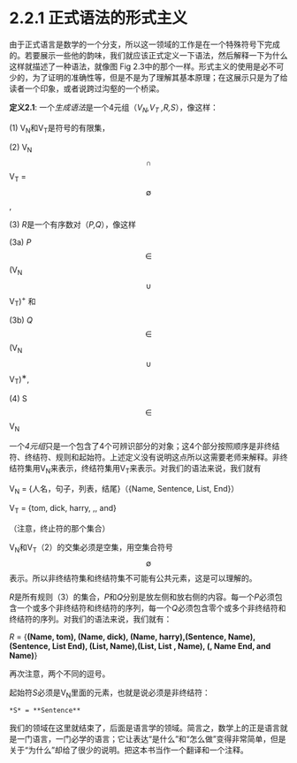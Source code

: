 # 2.2.1 正式语法的形式主义

由于正式语言是数学的一个分支，所以这一领域的工作是在一个特殊符号下完成的。若要展示一些他的韵味，我们就应该正式定义一下语法，然后解释一下为什么这样就描述了一种语法，就像图 Fig 2.3中的那个一样。形式主义的使用是必不可少的，为了证明的准确性等，但是不是为了理解其基本原理；在这展示只是为了给读者一个印象，或者说跨过沟壑的一个桥梁。

**定义2.1**: 一个*生成语法*是一个4元组（*V<sub>N</sub>,V<sub>T</sub> ,R,S*），像这样：

(1) V<sub>N</sub>和V<sub>T</sub>是符号的有限集，

(2) V<sub>N</sub> $$\cap$$ V<sub>T</sub> = $$\emptyset$$,

(3) *R*是一个有序数对（*P,Q*），像这样

   (3a) *P* $$\in$$ (V<sub>N</sub> $$\cup$$ V<sub>T</sub>)<sup>+</sup> 和

   (3b) *Q* $$\in$$ (V<sub>N</sub> $$\cup$$ V<sub>T</sub>)<sup>∗</sup>,

(4) S $$\in$$ V<sub>N</sub>

一个*4元组*只是一个包含了4个可辨识部分的对象；这4个部分按照顺序是非终结符、终结符、规则和起始符。上述定义没有说明这点所以这需要老师来解释。非终结符集用V<sub>N</sub>来表示，终结符集用V<sub>T</sub>来表示。对我们的语法来说，我们就有

V<sub>N</sub> = {人名，句子，列表，结尾}（{Name, Sentence, List, End}）

V<sub>T</sub> = {tom, dick, harry, ,, and}

（注意，终止符的那个集合）

V<sub>N</sub>和V<sub>T</sub>（2）的交集必须是空集，用空集合符号 $$\emptyset$$ 表示。所以非终结符集和终结符集不可能有公共元素，这是可以理解的。

*R*是所有规则（3）的集合，*P*和*Q*分别是放左侧和放右侧的内容。每一个*P*必须包含一个或多个非终结符和终结符的序列，每一个*Q*必须包含零个或多个非终结符和终结符的序列。对我们的语法来说，我们就有：

   *R* = {**(Name, tom), (Name, dick), (Name, harry),(Sentence, Name), (Sentence, List End), (List, Name),(List, List , Name), (, Name End, and Name)**}

再次注意，两个不同的逗号。

起始符*S*必须是V<sub>N</sub>里面的元素，也就是说必须是非终结符：

	*S* = **Sentence**

我们的领域在这里就结束了，后面是语言学的领域。简言之，数学上的正是语言就是一门语言，一门必学的语言；它让表达“是什么”和“怎么做”变得非常简单，但是关于“为什么”却给了很少的说明。把这本书当作一个翻译和一个注释。